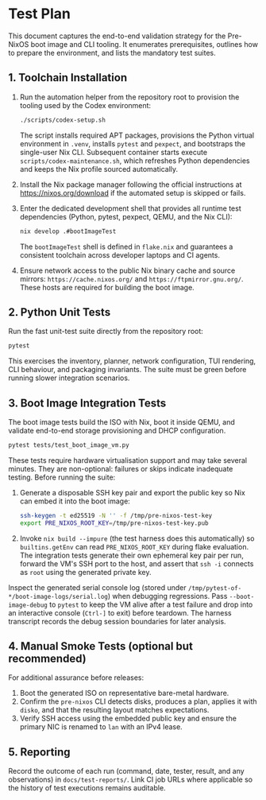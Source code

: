 # Test Plan

This document captures the end-to-end validation strategy for the Pre-NixOS
boot image and CLI tooling.  It enumerates prerequisites, outlines how to
prepare the environment, and lists the mandatory test suites.

## 1. Toolchain Installation

1. Run the automation helper from the repository root to provision the tooling
   used by the Codex environment:

   ```bash
   ./scripts/codex-setup.sh
   ```

   The script installs required APT packages, provisions the Python virtual
   environment in `.venv`, installs `pytest` and `pexpect`, and bootstraps the
   single-user Nix CLI. Subsequent container starts execute
   `scripts/codex-maintenance.sh`, which refreshes Python dependencies and keeps
   the Nix profile sourced automatically.
2. Install the Nix package manager following the official instructions at
   <https://nixos.org/download> if the automated setup is skipped or fails.
3. Enter the dedicated development shell that provides all runtime test
   dependencies (Python, pytest, pexpect, QEMU, and the Nix CLI):

   ```bash
   nix develop .#bootImageTest
   ```

   The `bootImageTest` shell is defined in `flake.nix` and guarantees a
   consistent toolchain across developer laptops and CI agents.
4. Ensure network access to the public Nix binary cache and source mirrors:
   `https://cache.nixos.org/` and `https://ftpmirror.gnu.org/`.  These hosts are
   required for building the boot image.

## 2. Python Unit Tests

Run the fast unit-test suite directly from the repository root:

```bash
pytest
```

This exercises the inventory, planner, network configuration, TUI rendering,
CLI behaviour, and packaging invariants.  The suite must be green before
running slower integration scenarios.

## 3. Boot Image Integration Tests

The boot image tests build the ISO with Nix, boot it inside QEMU, and validate
end-to-end storage provisioning and DHCP configuration.

```bash
pytest tests/test_boot_image_vm.py
```

These tests require hardware virtualisation support and may take several
minutes.  They are non-optional: failures or skips indicate inadequate testing.
Before running the suite:

1. Generate a disposable SSH key pair and export the public key so Nix can
   embed it into the boot image:

   ```bash
   ssh-keygen -t ed25519 -N '' -f /tmp/pre-nixos-test-key
   export PRE_NIXOS_ROOT_KEY=/tmp/pre-nixos-test-key.pub
   ```

2. Invoke `nix build --impure` (the test harness does this automatically) so
   `builtins.getEnv` can read `PRE_NIXOS_ROOT_KEY` during flake evaluation.  The
   integration tests generate their own ephemeral key pair per run, forward the
   VM's SSH port to the host, and assert that `ssh -i` connects as `root` using
   the generated private key.

Inspect the generated serial console log (stored under
`/tmp/pytest-of-*/boot-image-logs/serial.log`) when debugging regressions.
Pass `--boot-image-debug` to `pytest` to keep the VM alive after a test failure
and drop into an interactive console (`Ctrl-]` to exit) before teardown.  The
harness transcript records the debug session boundaries for later analysis.

## 4. Manual Smoke Tests (optional but recommended)

For additional assurance before releases:

1. Boot the generated ISO on representative bare-metal hardware.
2. Confirm the `pre-nixos` CLI detects disks, produces a plan, applies it with
   `disko`, and that the resulting layout matches expectations.
3. Verify SSH access using the embedded public key and ensure the primary NIC is
   renamed to `lan` with an IPv4 lease.

## 5. Reporting

Record the outcome of each run (command, date, tester, result, and any
observations) in `docs/test-reports/`.  Link CI job URLs where applicable so the
history of test executions remains auditable.
